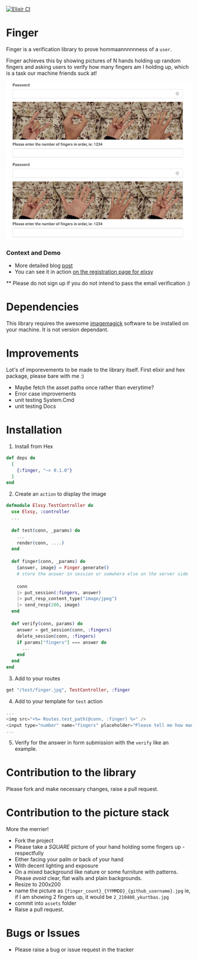 [![Elixir CI](https://github.com/ykurtbas/elixir-finger/actions/workflows/elixir.yml/badge.svg)](https://github.com/ykurtbas/elixir-finger/actions/workflows/elixir.yml)

# Finger

Finger is a verification library to prove hommaannnnnness of a `user`.

Finger achieves this by showing pictures of N hands holding up random fingers and asking users to verify how many fingers am I holding up, which is a task our  machine friends suck at!

![alt text](readme/finger_verification_1.jpg "Example 1")
![alt text](readme/finger_verification_2.jpg "Example 2")

### Context and Demo

* More detailed blog [post](https://elxsy.com/blog/giving-the-finger-to-those-pesky-bots)
* You can see it in action [on the registration page for elxsy](https://elxsy.com/users/register) 

** Please do not sign up if you do not intend to pass the email verification :)

# Dependencies

This library requires the awesome [imagemagick](https://imagemagick.org/) software to be installed on your machine. It is not version dependant.

# Improvements

Lot's of imporevements to be made to the library itself. First elixir and hex package, please bare with me :)
- Maybe fetch the asset paths once rather than everytime?
- Error case improvements
- unit testing System.Cmd
- unit testing Docs

# Installation

1. Install from Hex

```elixir
def deps do
  [
    {:finger, "~> 0.1.0"}
  ]
end
```
2. Create an `action` to display the image

```elixir
defmodule Elxsy.TestController do
  use Elxsy, :controller
  ...

  def test(conn, _params) do
    ...
    render(conn, ....)
  end

  def finger(conn, _params) do
    {answer, image} = Finger.generate()
    # store the answer in session or somwhere else on the server side
    
    conn
    |> put_session(:fingers, answer) 
    |> put_resp_content_type("image/jpeg")
    |> send_resp(200, image)
  end

  def verify(conn, params) do
    answer = get_session(conn, :fingers)
    delete_session(conn, :fingers)
    if params["fingers"] === answer do
      ...
    end
  end
end
```
3. Add to your routes
```elixir
get "/test/finger.jpg", TestController, :finger
```
4. Add to your template for `test` action
```elixir
...
<img src="<%= Routes.test_path(@conn, :finger) %>" />
<input type="number" name="fingers" placeholder="Please tell me how many fingers are shown in each hand" required="true" />
...
```
5. Verify for the answer in form submission with the `verify` like an example.

# Contribution to the library

Please fork and make necessary changes, raise a pull request.

# Contribution to the picture stack

More the merrier! 
- Fork the project
- Please take a _SQUARE_ picture of your hand holding some fingers up - respectfully 
- Either facing your palm or back of your hand
- With decent lighting and exposure
- On a mixed background like nature or some furniture with patterns. Please *avoid* clear, flat walls and plain backgrounds.
- Resize to 200x200
- name the picture as `{finger_count}_{YYMMDD}_{github_username}.jpg` ie, if I am showing 2 fingers up, it would be `2_210408_ykurtbas.jpg`
- commit into `assets` folder
- Raise a pull request.

# Bugs or Issues
- Please raise a bug or issue request in the tracker

